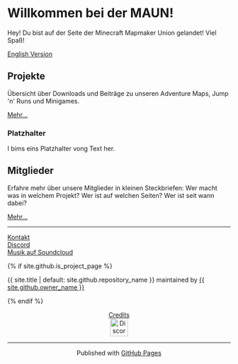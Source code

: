 # Willkommen bei der MAUN!
Hey! Du bist auf der Seite der Minecraft Mapmaker Union gelandet! Viel Spaß!

[English Version](https://themaun.github.io/en)

## Projekte
Übersicht über Downloads und Beiträge zu unseren Adventure Maps, Jump 'n' Runs und Minigames.

[Mehr...](https://themaun.github.io/Projekte)

### Platzhalter 
I bims eins Platzhalter vong Text her.

## Mitglieder
Erfahre mehr über unsere Mitglieder in kleinen Steckbriefen: Wer macht was in welchem Projekt? Wer ist auf welchen Seiten? Wer ist seit wann dabei?

[Mehr...](https://themaun.github.io/Mitglieder)

---

[Kontakt](https://themaun.github.io/Kontakt)  
[Discord](https://bit.ly/dreamdiscord)  
[Musik auf Soundcloud](https://bit.ly/dijamusic)
<html>
<!-- FOOTER  -->
    <div id="footer_wrap" class="outer">
      <footer class="inner">
        {% if site.github.is_project_page %}
        <p class="copyright">{{ site.title | default: site.github.repository_name }} maintained by <a href="{{ site.github.owner_url }}">{{ site.github.owner_name }}</a></p>
        {% endif %}
        <p align="center"><a href="https://themaun.github.io/Credits">Credits</a><br /><a href="https://bit.ly/dreamdiscord"><img class="noborder" src="https://discordapp.com/assets/e7a3b51fdac2aa5ec71975d257d5c405.png" height="40px" alt="Discord Logo. Click to join our server."></a></p><hr />
        <p align="center">Published with <a style="border:none" href="https://pages.github.com">GitHub Pages</a></p>
      </footer>
      </html>
